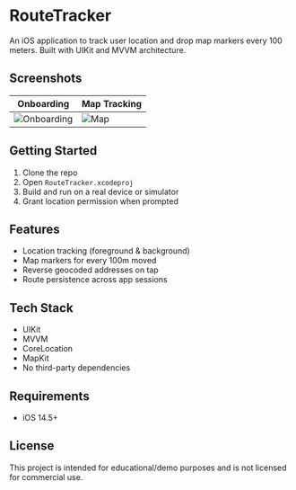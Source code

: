 # RouteTracker

An iOS application to track user location and drop map markers every 100 meters. Built with UIKit and MVVM architecture.

## Screenshots

| Onboarding | Map Tracking |
|------------|--------------|
| ![Onboarding](https://github.com/user-attachments/assets/187c4fa7-94d4-4128-b261-150ea0d03681) | ![Map](https://github.com/user-attachments/assets/7c77730c-5a74-4f97-9720-a795c3a7fff5) |


## Getting Started

1. Clone the repo
2. Open `RouteTracker.xcodeproj`
3. Build and run on a real device or simulator
4. Grant location permission when prompted


## Features
- Location tracking (foreground & background)
- Map markers for every 100m moved
- Reverse geocoded addresses on tap
- Route persistence across app sessions

## Tech Stack
- UIKit
- MVVM
- CoreLocation
- MapKit
- No third-party dependencies

## Requirements
- iOS 14.5+

## License

This project is intended for educational/demo purposes and is not licensed for commercial use.
